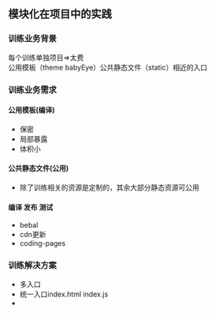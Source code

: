 ## 模块化在项目中的实践

### 训练业务背景

每个训练单独项目=>太费  
公用模板（theme babyEye）公共静态文件（static）相近的入口

### 训练业务需求

#### 公用模板(编译)

  * 保密
  * 局部暴露
  * 体积小

#### 公共静态文件(公用)

  * 除了训练相关的资源是定制的，其余大部分静态资源可公用

#### 编译 发布 测试
  * bebal
  * cdn更新
  * coding-pages

### 训练解决方案

* 多入口
* 统一入口index.html index.js
* 
